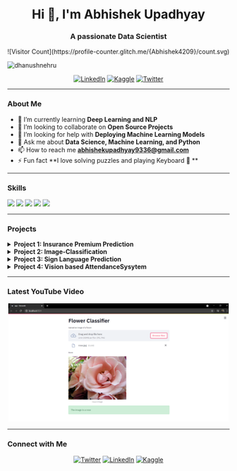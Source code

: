 <h1 align="center">Hi 👋, I'm Abhishek Upadhyay</h1>
<h3 align="center">A passionate Data Scientist</h3>
![Visitor Count](https://profile-counter.glitch.me/{Abhishek4209}/count.svg)
<p align="left"> <img src="https://komarev.com/ghpvc/?username=dhanushnehru&label=Profile%20views&color=0e75b6&style=flat" alt="dhanushnehru" /> </p>

<p align="center">
  <a href="https://linkedin.com/in/abhishek-upadhyay"><img src="https://img.shields.io/badge/-Abhishek%20Upadhyay-blue?style=flat&logo=Linkedin&logoColor=white" alt="LinkedIn"/></a>
  <a href="https://www.kaggle.com/abhishupadhyay"><img src="https://img.shields.io/badge/-Abhishek%20Upadhyay-grey?style=flat&logo=Kaggle&logoColor=white" alt="Kaggle"/></a>
  <a href="https://x.com/Abhishe21529227"><img src="https://img.shields.io/twitter/follow/abhishek-upadhyay?style=social" alt="Twitter"/></a>
</p>


---

### About Me

- 🌱 I’m currently learning **Deep Learning and NLP**
- 👯 I’m looking to collaborate on **Open Source Projects**
- 🤔 I’m looking for help with **Deploying Machine Learning Models**
- 💬 Ask me about **Data Science, Machine Learning, and Python**
- 📫 How to reach me **abhishekupadhyay9336@gmail.com**
- ⚡ Fun fact **I love solving puzzles and playing Keyboard 🎹 **

---

### Skills

<p align="left">
  <img src="https://img.shields.io/badge/Python-3670A0?style=for-the-badge&logo=python&logoColor=ffdd54"/>
  <img src="https://img.shields.io/badge/R-276DC3?style=for-the-badge&logo=r&logoColor=white"/>
  <img src="https://img.shields.io/badge/TensorFlow-FF6F00?style=for-the-badge&logo=tensorflow&logoColor=white"/>
  <img src="https://img.shields.io/badge/Scikit--Learn-F7931E?style=for-the-badge&logo=scikit-learn&logoColor=white"/>
  <img src="https://img.shields.io/badge/SQL-336791?style=for-the-badge&logo=postgresql&logoColor=white"/>
</p>

---

### Projects

<details>
  <summary><b>Project 1: Insurance Premium Prediction</b></summary>
  <p>The goal of this project is to give people an estimate of how much they need based on their individual health situation. After that, customers can work with any health insurance carrier and its plans and perks while keeping the projected cost from our study in mind. This can assist a person in concentrating on the health side of an insurance policy rather han the ineffective part

</p>
  <img src="https://user-images.githubusercontent.com/house-price-prediction.gif" alt="House Price Prediction" width="500"/>
</details>

<details>
  <summary><b>Project 2: Image-Classification </b></summary>
  <p>Image-Classification-Streamlit-TensorFlow techniques.</p>
  <img src="https://user-images.githubusercontent.com/sentiment-analysis.gif" alt="Sentiment Analysis" width="500"/>
</details>

<details>
  <summary><b>Project 3: Sign Language Prediction </b></summary>
  <p>Sign language is a vital means of communication for people with hearing impairments. This project aims to leverage machine learning algorithms to automatically interpret sign language gestures. By training models on a dataset of sign language gestures, the system can recognize and translate these gestures into text or speech.</p>
  <img src="https://github.com/Abhishek4209/Sign-Language-detection/blob/main/Cssd.gif" alt="Sign Language prediction" width="500"/>
</details>



<details>
  <summary><b>Project 4: Vision based AttendanceSysytem </b></summary>
  <p>Smart attendance system using OpenCv and Hara- Cascade Classifier .</p>
  <img src="https://github.com/Abhishek4209/Smart--Attendence-System/blob/main/example.png" alt="Sign Language prediction" width="500"/>
</details>




---

### Latest YouTube Video

<p align="center">
  <a href="https://youtu.be/aTXraC_CS6s?si=EnIE7gjCjr39KoDQ"><img src="https://github.com/Abhishek4209/Flower-Image-Classification/blob/main/misc/sample_output.png" alt="Latest YouTube Video" width="500"/></a>
</p>

---

### Connect with Me

<p align="center">
  <a href="https://twitter.com/abhishek-upadhyay"><img src="https://img.shields.io/twitter/follow/abhishek-upadhyay?style=social" alt="Twitter"/></a>
  <a href="https://linkedin.com/in/abhishek-upadhyay"><img src="https://img.shields.io/badge/-Abhishek%20Upadhyay-blue?style=flat&logo=Linkedin&logoColor=white" alt="LinkedIn"/></a>
  <a href="https://kaggle.com/abhishek-upadhyay"><img src="https://img.shields.io/badge/-Abhishek%20Upadhyay-grey?style=flat&logo=Kaggle&logoColor=white" alt="Kaggle"/></a>
</p>


</p>
